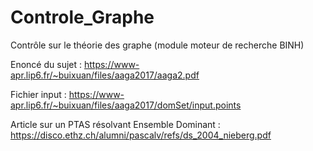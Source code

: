 # Controle_Graphe
Contrôle sur le théorie des graphe (module moteur de recherche BINH)

Enoncé du sujet : 
https://www-apr.lip6.fr/~buixuan/files/aaga2017/aaga2.pdf

Fichier input : 
https://www-apr.lip6.fr/~buixuan/files/aaga2017/domSet/input.points

Article sur un PTAS résolvant Ensemble Dominant : 
https://disco.ethz.ch/alumni/pascalv/refs/ds_2004_nieberg.pdf

